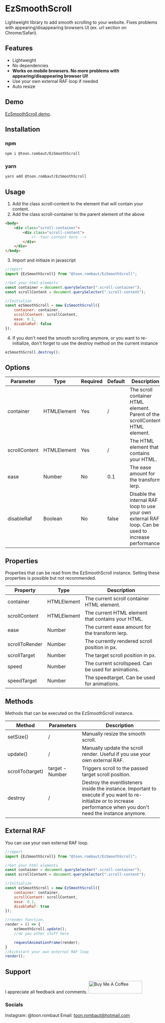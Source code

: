 # EzSmoothScroll
Lightweight library to add smooth scrolling to your website.
Fixes problems with appearing/disappearing browsers UI (ex. url section on Chrome/Safari).

## Features

- Lightweight
- No dependencies
- **Works on mobile browsers. No more problems with appearing/disappearing browser UI!**
- Use your own external RAF loop if needed
- Auto resize
## Demo 
[EzSmoothScroll demo](https://ez-smooth-scroll.netlify.app/).
## Installation
### npm
```sh
npm i @toon.rombaut/EzSmoothScroll
```
### yarn
```sh
yarn add @toon.rombaut/EzSmoothScroll
```

## Usage

1. Add the class scroll-content to the element that will contain your content.
2. Add the class scroll-container to the parent element of the above
```html
<body>
    <div class="scroll-container">
        <div class="scroll-content">
            <!--Your content here -->
        </div>
    </div>
</body>
```

3. Import and initiaze in javascript
```javascript
//import
import {EzSmoothScroll} from "@toon.rombaut/EzSmoothScroll";

//Get your html elements
const container = document.querySelector(".scroll-container");
const scrollContent = document.querySelector(".scroll-content");

//Initialize
const ezSmoothScroll = new EzSmoothScroll({
    container: container,
    scrollContent: scrollContent,
    ease: 0.1,
    disableRaf: false
});
```
4. If you don't need the smooth scrolling anymore, or you want to re-initialize, don't forget to use the destroy method on the current instance
```javascript
ezSmoothScroll.destroy();
```
## Options

| Parameter | Type | Required| Default | Description |
| ------ | ------ | ------ | ------ | ------ |
| container | HTMLElement | Yes | / | The scroll container HTML element. Parent of the scrollContent HTML element. |
| scrollContent | HTMLElement | Yes | / | The HTML element that contains your HTML. |
| ease | Number | No | 0.1 | The ease amount for the transform lerp. |
| disableRaf | Boolean | No | false | Disable the internal RAF loop to use your own external RAF loop. Can be used to increase performance.

## Properties

Properties that can be read from the EzSmoothScroll instance.
Setting these properties is possible but not recommended.

| Property | Type | Description |
| ------ | ------ | ------ |
| container | HTMLElement | The current scroll container HTML element. |
| scrollContent | HTMLElement | The current HTML element that contains your HTML. |
| ease | Number | The current ease amount for the transform lerp. |
| scrollToRender | Number | The currently rendered scroll position in px. |
| scrollTarget | Number | The target scroll position in px. |
| speed | Number | The current scrollspeed. Can be used for animations. |
| speedTarget | Number | The speedtarget. Can be used for animations. |

## Methods

Methods that can be executed on the EzSmoothScroll instance.

| Method | Parameters | Description |
| ------ | ------ | ------ |
| setSize() | / | Manually resize the smooth scroll. |
| update() | / | Manually update the scroll render. Useful if you use your own external RAF. |
| scrollTo(target) | target - Number | Triggers scroll to the passed target scroll position. |
| destroy | / | Destroy the eventlisteners inside the instance. Important to execute if you want to re-initialize or to increase performance when you don't need the instance anymore. |

## External RAF
You can use your own external RAF loop.

```javascript
//import
import {EzSmoothScroll} from "@toon.rombaut/EzSmoothScroll";

//Get your html elements
const container = document.querySelector(".scroll-container");
const scrollContent = document.querySelector(".scroll-content");

//Initialize
const ezSmoothScroll = new EzSmoothScroll({
    container: container,
    scrollContent: scrollContent,
    ease: 0.1,
    disableRaf: true
});

//render function,
render = () => {
    ezSmoothScroll.update();
    //do you other stuff here

    requestAnimationFrame(render);
}
//kickstart your own external RAF loop
render();
```

## Support
I appreciate all feedback and comments.
<a href="https://www.buymeacoffee.com/toonrombaut" target="_blank"><img src="https://cdn.buymeacoffee.com/buttons/default-orange.png" alt="Buy Me A Coffee" height="41" width="174"></a>
### Socials
Instagram: @toon.rombaut
Email: toon.rombaut@hotmail.com
